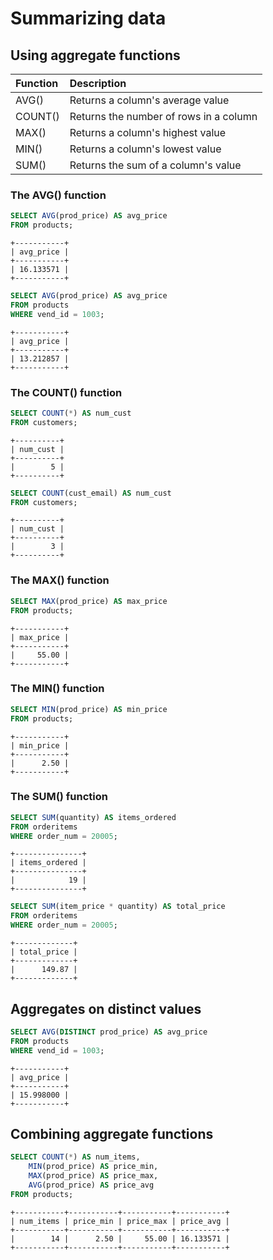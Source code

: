 # Summarizing data

## Using aggregate functions

| Function | Description                            |
|:---------|:---------------------------------------|
| AVG()    | Returns a column's average value       |
| COUNT()  | Returns the number of rows in a column |
| MAX()    | Returns a column's highest value       |
| MIN()    | Returns a column's lowest value        |
| SUM()    | Returns the sum of a column's value    |

### The AVG() function

```sql
SELECT AVG(prod_price) AS avg_price
FROM products;
```
```
+-----------+
| avg_price |
+-----------+
| 16.133571 |
+-----------+
```

```sql
SELECT AVG(prod_price) AS avg_price
FROM products
WHERE vend_id = 1003;
```
```
+-----------+
| avg_price |
+-----------+
| 13.212857 |
+-----------+
```

### The COUNT() function

```sql
SELECT COUNT(*) AS num_cust
FROM customers;
```
```
+----------+
| num_cust |
+----------+
|        5 |
+----------+
```

```sql
SELECT COUNT(cust_email) AS num_cust
FROM customers;
```
```
+----------+
| num_cust |
+----------+
|        3 |
+----------+
```

### The MAX() function

```sql
SELECT MAX(prod_price) AS max_price
FROM products;
```
```
+-----------+
| max_price |
+-----------+
|     55.00 |
+-----------+
```

### The MIN() function

```sql
SELECT MIN(prod_price) AS min_price
FROM products;
```
```
+-----------+
| min_price |
+-----------+
|      2.50 |
+-----------+
```

### The SUM() function

```sql
SELECT SUM(quantity) AS items_ordered
FROM orderitems
WHERE order_num = 20005;
```
```
+---------------+
| items_ordered |
+---------------+
|            19 |
+---------------+
```

```sql
SELECT SUM(item_price * quantity) AS total_price
FROM orderitems
WHERE order_num = 20005;
```
```
+-------------+
| total_price |
+-------------+
|      149.87 |
+-------------+
```

## Aggregates on distinct values

```sql
SELECT AVG(DISTINCT prod_price) AS avg_price
FROM products
WHERE vend_id = 1003;
```
```
+-----------+
| avg_price |
+-----------+
| 15.998000 |
+-----------+
```

## Combining aggregate functions

```sql
SELECT COUNT(*) AS num_items,
    MIN(prod_price) AS price_min,
    MAX(prod_price) AS price_max,
    AVG(prod_price) AS price_avg
FROM products;
```
```
+-----------+-----------+-----------+-----------+
| num_items | price_min | price_max | price_avg |
+-----------+-----------+-----------+-----------+
|        14 |      2.50 |     55.00 | 16.133571 |
+-----------+-----------+-----------+-----------+
```
